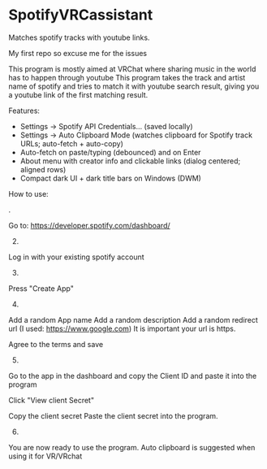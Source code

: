 # SpotifyVRCassistant
Matches spotify tracks with youtube links.

My first repo so excuse me for the issues

This program is mostly aimed at VRChat where sharing music in the world has to happen through youtube
This program takes the track and artist name of spotify and tries to match it with youtube search result, giving you a youtube link of the first matching result.

Features:
- Settings → Spotify API Credentials… (saved locally)
- Settings → Auto Clipboard Mode (watches clipboard for Spotify track URLs; auto-fetch + auto-copy)
- Auto-fetch on paste/typing (debounced) and on Enter
- About menu with creator info and clickable links (dialog centered; aligned rows)
- Compact dark UI + dark title bars on Windows (DWM)

How to use:

.

Go to:
https://developer.spotify.com/dashboard/


2. 

Log in with your existing spotify account


3. 

Press "Create App"

4.

Add a random App name
Add a random description
Add a random redirect url (I used: https://www.google.com) It is important your url is https.

Agree to the terms and save

5. 

Go to the app in the dashboard and copy the Client ID and paste it into the program

Click "View client Secret"

Copy the client secret
Paste the client secret into the program.

6.

You are now ready to use the program.
Auto clipboard is suggested when using it for VR/VRchat
